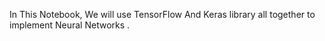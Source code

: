 In This Notebook, We will use TensorFlow And Keras library all together to implement Neural Networks .
